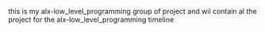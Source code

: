 this is my alx-low_level_programming group of project and wil contain al the project for the alx-low_level_programming timeline 
